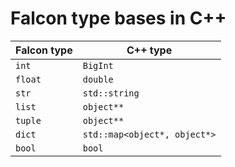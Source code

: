 # Falcon type bases in C++


| Falcon type      | C++ type                         |
| ---------------- | -------------------------------- |
| ```int```        | ```BigInt```                     |
| ```float```      | ```double```                     |
| ```str```        | ```std::string```                |
| ```list```       | ```object**```                   |
| ```tuple```      | ```object**```                   |
| ```dict```       | ```std::map<object*, object*>``` |
| ```bool```       | ```bool```                       |
